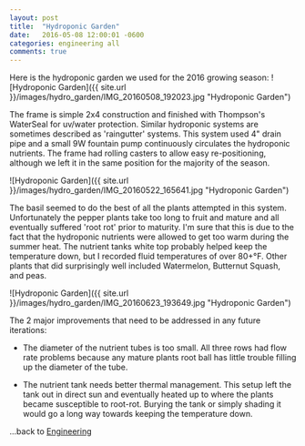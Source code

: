 ```yaml
---
layout: post
title:  "Hydroponic Garden"
date:   2016-05-08 12:00:01 -0600
categories: engineering all
comments: true
---
```



Here is the hydroponic garden we used for the 2016 growing season:
![Hydroponic Garden]({{ site.url }}/images/hydro_garden/IMG_20160508_192023.jpg "Hydroponic Garden")

The frame is simple 2x4 construction and finished with Thompson's WaterSeal for uv/water protection. Similar hydroponic systems are sometimes described as 'raingutter' systems. This system used 4" drain pipe and a small 9W fountain pump continuously circulates the hydroponic nutrients. The frame had rolling casters to allow easy re-positioning, although we left it in the same position for the majority of the season.

![Hydroponic Garden]({{ site.url }}/images/hydro_garden/IMG_20160522_165641.jpg "Hydroponic Garden")

The basil seemed to do the best of all the plants attempted in this system. Unfortunately the pepper plants take too long to fruit and mature and all eventually suffered 'root rot' prior to maturity. I'm sure that this is due to the fact that the hydroponic nutrients were allowed to get too warm during the summer heat. The nutrient tanks white top probably helped keep the temperature down, but I recorded fluid temperatures of over 80+°F. Other plants that did surprisingly well included Watermelon, Butternut Squash, and peas. 

![Hydroponic Garden]({{ site.url }}/images/hydro_garden/IMG_20160623_193649.jpg "Hydroponic Garden")

The 2 major improvements that need to be addressed in any future iterations:
 - The diameter of the nutrient tubes is too small. All three rows had flow rate problems because any mature plants root ball has little trouble filling up the diameter of the tube.
 
 - The nutrient tank needs better thermal management. This setup left the tank out in direct sun and eventually heated up to where the plants became susceptible to root-rot. Burying the tank or simply shading it would go a long way towards keeping the temperature down.

...back to [Engineering](/engineering/)
